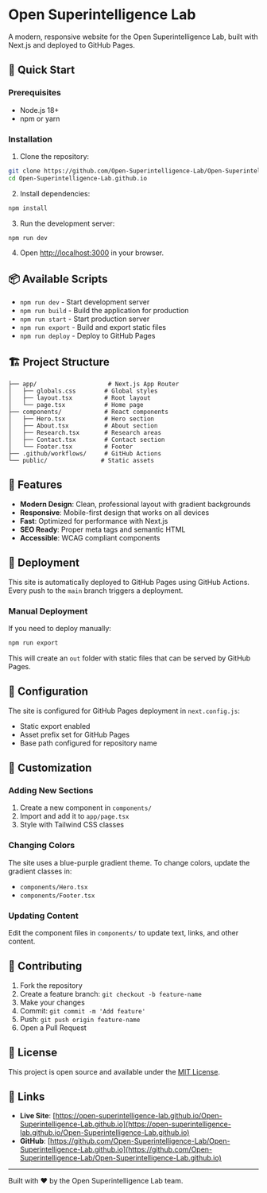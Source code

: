 # Open Superintelligence Lab

A modern, responsive website for the Open Superintelligence Lab, built with Next.js and deployed to GitHub Pages.

## 🚀 Quick Start

### Prerequisites

- Node.js 18+ 
- npm or yarn

### Installation

1. Clone the repository:
```bash
git clone https://github.com/Open-Superintelligence-Lab/Open-Superintelligence-Lab.github.io.git
cd Open-Superintelligence-Lab.github.io
```

2. Install dependencies:
```bash
npm install
```

3. Run the development server:
```bash
npm run dev
```

4. Open [http://localhost:3000](http://localhost:3000) in your browser.

## 📦 Available Scripts

- `npm run dev` - Start development server
- `npm run build` - Build the application for production
- `npm run start` - Start production server
- `npm run export` - Build and export static files
- `npm run deploy` - Deploy to GitHub Pages

## 🏗️ Project Structure

```
├── app/                    # Next.js App Router
│   ├── globals.css        # Global styles
│   ├── layout.tsx         # Root layout
│   └── page.tsx           # Home page
├── components/            # React components
│   ├── Hero.tsx           # Hero section
│   ├── About.tsx          # About section
│   ├── Research.tsx       # Research areas
│   ├── Contact.tsx        # Contact section
│   └── Footer.tsx         # Footer
├── .github/workflows/     # GitHub Actions
└── public/               # Static assets
```

## 🎨 Features

- **Modern Design**: Clean, professional layout with gradient backgrounds
- **Responsive**: Mobile-first design that works on all devices
- **Fast**: Optimized for performance with Next.js
- **SEO Ready**: Proper meta tags and semantic HTML
- **Accessible**: WCAG compliant components

## 🚀 Deployment

This site is automatically deployed to GitHub Pages using GitHub Actions. Every push to the `main` branch triggers a deployment.

### Manual Deployment

If you need to deploy manually:

```bash
npm run export
```

This will create an `out` folder with static files that can be served by GitHub Pages.

## 🔧 Configuration

The site is configured for GitHub Pages deployment in `next.config.js`:

- Static export enabled
- Asset prefix set for GitHub Pages
- Base path configured for repository name

## 📝 Customization

### Adding New Sections

1. Create a new component in `components/`
2. Import and add it to `app/page.tsx`
3. Style with Tailwind CSS classes

### Changing Colors

The site uses a blue-purple gradient theme. To change colors, update the gradient classes in:
- `components/Hero.tsx`
- `components/Footer.tsx`

### Updating Content

Edit the component files in `components/` to update text, links, and other content.

## 🤝 Contributing

1. Fork the repository
2. Create a feature branch: `git checkout -b feature-name`
3. Make your changes
4. Commit: `git commit -m 'Add feature'`
5. Push: `git push origin feature-name`
6. Open a Pull Request

## 📄 License

This project is open source and available under the [MIT License](LICENSE).

## 🔗 Links

- **Live Site**: [https://open-superintelligence-lab.github.io/Open-Superintelligence-Lab.github.io](https://open-superintelligence-lab.github.io/Open-Superintelligence-Lab.github.io)
- **GitHub**: [https://github.com/Open-Superintelligence-Lab/Open-Superintelligence-Lab.github.io](https://github.com/Open-Superintelligence-Lab/Open-Superintelligence-Lab.github.io)

---

Built with ❤️ by the Open Superintelligence Lab team.
